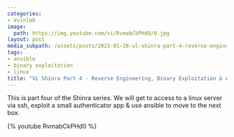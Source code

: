 ```yaml
---
categories:
- Vulnlab
image:
  path: https://img.youtube.com/vi/RvmabCkPHd0/0.jpg
layout: post
media_subpath: /assets/posts/2023-01-28-vl-shinra-part-4-reverse-engineering-binary-exploitation-ansible
tags:
- ansible
- binary exploitation
- linux
title: "VL Shinra Part 4 - Reverse Engineering, Binary Exploitation & Ansible"
---
```


This is part four of the Shinra series. We will get to access to a linux server via ssh, exploit a small authenticator app & use ansible to move to the next box.

{% youtube RvmabCkPHd0 %}

